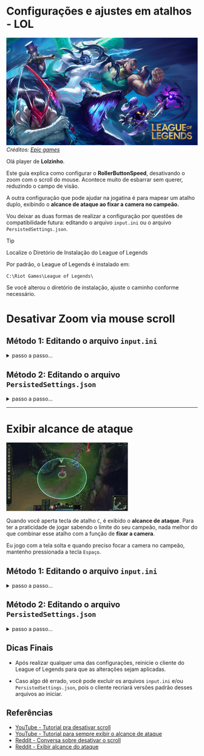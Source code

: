 ﻿# Configurações e ajustes em atalhos - LOL

![League](/assets/img/lol.png)
*Créditos: [Epic games](https://store.epicgames.com/en-US/p/league-of-legends)*

Olá player de **Lolzinho**.

Este guia explica como configurar o **RollerButtonSpeed**, desativando o zoom com o scroll do mouse. Acontece muito de esbarrar sem querer, reduzindo o campo de visão.

A outra configuração que pode ajudar na jogatina é para mapear um atalho duplo, exibindo o **alcance de ataque ao fixar a camera no campeão.**

Vou deixar as duas formas de realizar a configuração por questões de compatibilidade futura: editando o arquivo `input.ini` ou o arquivo `PersistedSettings.json`.

> [!TIP]
>  Localize o Diretório de Instalação do League of Legends

Por padrão, o League of Legends é instalado em:
```script
C:\Riot Games\League of Legends\
```

Se você alterou o diretório de instalação, ajuste o caminho conforme necessário.

# Desativar Zoom via mouse scroll

## Método 1: Editando o arquivo `input.ini`

<details>
<summary>passo a passo...</summary>
<br>

1. Navegue até o diretório:

```script
C:\Riot Games\League of Legends\Config
```

2. Abra o arquivo `input.ini` em um editor de texto, como o **Bloco de Notas**.

3. Adicione ou edite as seguintes linhas:
```script
[MouseSettings]
RollerButtonSpeed=0
```

![Input.ini](/assets/img/01-exemplo-input-ini.png)  
*Exemplo no arquivo input.ini*

4. Salve o arquivo e feche o editor de texto.
</details>

## Método 2: Editando o arquivo `PersistedSettings.json`

<details>
<summary>passo a passo...</summary>
<br>

1. Navegue até o diretório:

  ```script
  C:\Riot Games\League of Legends\Config
  ```

2. Abra o arquivo `PersistedSettings.json` em um editor de texto.

3. Adicione ou edite o seguinte bloco de código no arquivo:
```json
{
   "name": "MouseSettings",
   "settings": [
       {
           "name": "RollerButtonSpeed",
           "value": "0"
       }
   ]
} 
```

![PersistedSettings.json](/assets/img/02-exemplo-persisted-settings.png)
*Exemplo no arquivo PersistedSettings.json*

> Certifique-se de manter a estrutura JSON válida. Não remova ou edite outras seções, a menos que saiba o que está fazendo.

4. Salve o arquivo e feche o editor de texto.
</details>

---

# Exibir alcance de ataque

![Jinx tei-tei pow-pow](assets/img/jinx-compact.gif)

Quando você aperta tecla de atalho `C`, é exibido o **alcance de ataque**. Para ter a praticidade de jogar sabendo o limite do seu campeão, nada melhor do que combinar esse atalho com a função de **fixar a camera**.

Eu jogo com a tela solta e quando preciso focar a camera no campeão, mantenho pressionada a tecla `Espaço`.

## Método 1: Editando o arquivo `input.ini`

<details>
<summary>passo a passo...</summary>
<br>

1. Navegue até o diretório:

```script
C:\Riot Games\League of Legends\Config
```

2. Abra o arquivo `input.ini` em um editor de texto, como o **Bloco de Notas**.

3. Adicione ou edite as seguintes linhas:
```csharp
evtShowCharacterMenu=[c],[space]
```

![Input.ini](/assets/img/03-exemplo-alcance-ataque-input-ini.png)  
*Exemplo no arquivo input.ini*

4. Salve o arquivo e feche o editor de texto.

</details>


## Método 2: Editando o arquivo `PersistedSettings.json`

<details>
<summary>passo a passo...</summary>
<br>

1. Navegue até o diretório:

  ```script
  C:\Riot Games\League of Legends\Config
  ```

2. Abra o arquivo `PersistedSettings.json` em um editor de texto.

3. Adicione ou edite o seguinte bloco de código no arquivo:

```js
// Pesquise pela chave evtShowCharacterMenu dentro do arquivo PersistedSettings.json.
// Adicione o atalho para fixar a camera e o alcance de ataque.
{
    "name": "evtShowCharacterMenu",
    "value": "[c],[space]"
},
```

![PersistedSettings.json](/assets/img/04-exemplo-alcance-ataque-persisted-settings.png)
*Exemplo no arquivo PersistedSettings.json*

> Certifique-se de manter a estrutura JSON válida. Não remova ou edite outras seções, a menos que saiba o que está fazendo.

4. Salve o arquivo e feche o editor de texto.
</details>

## Dicas Finais

- Após realizar qualquer uma das configurações, reinicie o cliente do League of Legends para que as alterações sejam
  aplicadas.

- Caso algo dê errado, você pode excluir os arquivos `input.ini` e/ou `PersistedSettings.json`, pois o cliente recriará
  versões padrão desses arquivos ao iniciar.

## Referências

- [YouTube - Tutorial pra desativar scroll](https://www.youtube.com/watch?v=db7sTv3zYAg)
- [YouTube - Tutorial para sempre exibir o alcance de ataque](https://www.youtube.com/watch?v=hTs4veZcbo8)
- [Reddit - Conversa sobre desativar o scroll](https://www.reddit.com/r/leagueoflegends/comments/tvib4a/disable_zooming_inout_with_mouse_scroll_wheel/?rdt=56391)
- [Reddit - Exibir alcance do ataque](https://www.reddit.com/r/ADCMains/comments/1ejlzg5/comment/lgh39ku/?tl=pt-br&utm_source=share&utm_medium=web3x&utm_name=web3xcss&utm_term=1&utm_content=share_button)

